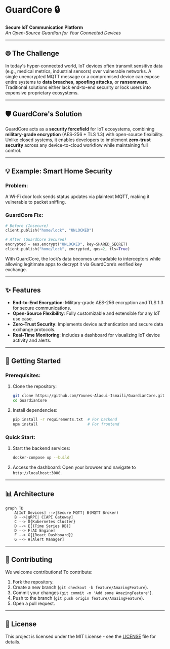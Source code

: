 # **GuardCore 🔒**  
**Secure IoT Communication Platform**  
*An Open-Source Guardian for Your Connected Devices*

---

## 🌐 **The Challenge**  
In today's hyper-connected world, IoT devices often transmit sensitive data (e.g., medical metrics, industrial sensors) over vulnerable networks. A single unencrypted MQTT message or a compromised device can expose entire systems to **data breaches**, **spoofing attacks**, or **ransomware**. Traditional solutions either lack end-to-end security or lock users into expensive proprietary ecosystems.

---

## 🛡️ **GuardCore's Solution**  
GuardCore acts as a **security forcefield** for IoT ecosystems, combining **military-grade encryption** (AES-256 + TLS 1.3) with open-source flexibility. Unlike closed systems, it enables developers to implement **zero-trust security** across any device-to-cloud workflow while maintaining full control.

---

## 💡 **Example: Smart Home Security**

### **Problem:**  
A Wi-Fi door lock sends status updates via plaintext MQTT, making it vulnerable to packet sniffing.

### **GuardCore Fix:**  
```python
# Before (Insecure)
client.publish("home/lock", "UNLOCKED")  

# After (GuardCore Secured)
encrypted = aes.encrypt("UNLOCKED", key=SHARED_SECRET)  
client.publish("home/lock", encrypted, qos=2, tls=True)
```

With GuardCore, the lock’s data becomes unreadable to interceptors while allowing legitimate apps to decrypt it via GuardCore’s verified key exchange.

---

## ✨ **Features**
- **End-to-End Encryption**: Military-grade AES-256 encryption and TLS 1.3 for secure communications.
- **Open-Source Flexibility**: Fully customizable and extensible for any IoT use case.
- **Zero-Trust Security**: Implements device authentication and secure data exchange protocols.
- **Real-Time Monitoring**: Includes a dashboard for visualizing IoT device activity and alerts.

---

## 🚀 **Getting Started**

### Prerequisites:
1. Clone the repository:
   ```bash
   git clone https://github.com/Younes-Alaoui-Ismaili/GuardianCore.git
   cd GuardianCore
   ```
2. Install dependencies:
   ```bash
   pip install -r requirements.txt  # For backend
   npm install                      # For frontend
   ```

### Quick Start:
1. Start the backend services:
   ```bash
   docker-compose up --build
   ```
2. Access the dashboard:
   Open your browser and navigate to `http://localhost:3000`.

---

## 📊 **Architecture**
```mermaid
graph TD
    A[IoT Devices] -->|Secure MQTT| B(MQTT Broker)
    B -->|gRPC| C[API Gateway]
    C --> D{Kubernetes Cluster}
    D --> E[(Time Series DB)]
    D --> F[AI Engine]
    F --> G{{React Dashboard}}
    G --> H[Alert Manager]
```

---

## 🤝 **Contributing**
We welcome contributions! To contribute:
1. Fork the repository.
2. Create a new branch (`git checkout -b feature/AmazingFeature`).
3. Commit your changes (`git commit -m 'Add some AmazingFeature'`).
4. Push to the branch (`git push origin feature/AmazingFeature`).
5. Open a pull request.

---

## 📜 **License**
This project is licensed under the MIT License - see the [LICENSE](LICENSE) file for details.
